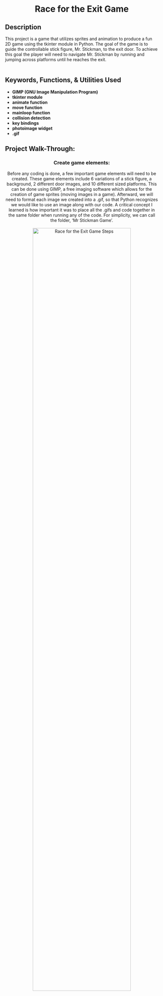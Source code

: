 <div align="center" id="toc">
  <ul style="list-style: none">
    <summary>
      <h1> Race for the Exit Game </h1>
    </summary>
  </ul>
</div>

<h2>Description</h2>
This project is a game that utilizes sprites and animation to produce a fun 2D game using the tkinter module in Python. The goal of the game is to guide the controllable stick figure, Mr. Stickman, to the exit door. To achieve this goal the player will need to navigate Mr. Stickman by running and jumping across platforms until he reaches the exit.
<br />
<br />

<h2>Keywords, Functions, & Utilities Used</h2>

- <b>GIMP (GNU Image Manipulation Program)</b> 
- <b>tkinter module</b>
- <b>animate function</b>
- <b>move function</b>
- <b>mainloop function</b>
- <b>collision detection</b>
- <b>key bindings</b>
- <b>photoimage widget</b>
- <b>.gif</b>

<h2>Project Walk-Through:</h2>
<h3 align="center">Create game elements:</h3> 
<p align="center">
Before any coding is done, a few important game elements will need to be created. These game elements include 6 variations of a stick figure, a background, 2 different door images, and 10 different sized platforms. This can be done using GIMP, a free imaging software which allows for the creation of game sprites (moving images in a game). Afterward, we will need to format each image we created into a .gif, so that Python recognizes we would like to use an image along with our code. A critical concept I learned is how important it was to place all the .gifs and code together in the same folder when running any of the code. For simplicity, we can call the folder, ‘Mr Stickman Game’.
<br />
<br />
<img src="https://online-project-images.s3.us-east-2.amazonaws.com/racefortheexit/Stickman-1.gif" height="80%" width="80%" alt="Race for the Exit Game Steps"/>
</p>
<br />
<br />
<h3 align="center">Create the game canvas:</h3>
<p align="center">
Here is where we begin to start creating the game. Firstly, start by importing the tkinter module. Then we will be making a class called ‘Game’ and attaching important objects to this class, such as an initialization function and a canvas for the game. Doing this causes the background that was created in the beginning to be implemented using a mainloop function within the newly created class. In addition, we reference the background image that was created earlier using a ‘PhotoImage’ widget. Lastly, we can give the game a title.
<br />
<br />
<img src="https://online-project-images.s3.us-east-2.amazonaws.com/racefortheexit/Stickman-2.png" height="50%" width="50%" alt="Race for the Exit Game Steps"/>
</p>
<br />
<br />
<h3 align="center">Create coordinates and collision detection:</h3>
<p align="center">
For this step, we create coordinates for the positions of the earlier created sprites.  The necessary components to use are two sets of coordinates, x and y. Next, we utilize a crucial part of any game: collision detection. This is so the game will be able to tell if any of the sprites have collided with one another. Collision detection also allows Mr. Stickman to be able to run around and jump onto platforms which we will delve into more detail in the next step.
<br />
<br />
<img src="https://online-project-images.s3.us-east-2.amazonaws.com/racefortheexit/Stickman-3.png" height="80%" width="80%" alt="Race for the Exit Game Steps"/>
</p>
<br />
<br />
<h3 align="center">Add platforms:</h3>
<p align="center">
Now we add platforms. Using the steps prior, we are able to add coordinates and collision detection to the platforms while placing them each in different locations. By using another initialization function as well as a ‘PhotoImage’ widget, we are able to tell python to reference the platform images that are placed in the ‘Mr Stickman Game’ folder. This will enable our images to load into the game. Furthermore, through the addition of a new class, we can add moving platforms to raise the difficulty of the game. This addition also grants us the ability to define which platforms move back and forth horizontally and which platforms remain stationary.
<br />
<br />
<img src="https://online-project-images.s3.us-east-2.amazonaws.com/racefortheexit/Stickman-4.png" height="50%" width="50%" alt="Race for the Exit Game Steps"/>
</p>
<br />
<br />
<h3 align="center">Loading & binding Mr. Stickman:</h3>
<p align="center">
In this step, we load Mr. Stickman’s image into our game using the initialization function and a PhotoImage widget. We also use the bind function to create keyboard events that will allow our character to run to the right, left, or jump after a certain key is pressed.
<br />
<br />
<img src="https://online-project-images.s3.us-east-2.amazonaws.com/racefortheexit/Stickman-5.png" height="70%" width="70%" alt="Race for the Exit Game Steps"/>
</p>
<br />
<br />
<h3 align="center">Animate Mr. Stickman:</h3>
<p align="center">
Now comes the action. Using a few if statements along with the animate function, we link Mr. Stickman’s movement to the previously created key bindings. This creates the illusion of fluid animation for each frame every time the stick figure moves inside the game. Just like the above steps, we make sure to define coordinates for our stick figure which allows it to be able to move around the screen, and it also adds more collision detection among all the sprites in our game. As a bonus, testing our code during this step helps ensure all sprites are working properly according to our code.
<br />
<br />
<img src="https://online-project-images.s3.us-east-2.amazonaws.com/racefortheexit/Stickman-6.gif" height="50%" width="50%" alt="Race for the Exit Game Steps"/>
</p>
<br />
<br />
<h3 align="center">Add the exit doors and win the game:</h3>
<p align="center">
The game needs a win condition. Also, we need to add the door sprites created earlier by creating code that references the door images and also code that detects when our stick figure has arrived at the door. A bit of extra code helps animate the door to open and close as soon as Mr. Stickman arrives. To finish everything we add an endgame function along with a door object so that our door sprites load properly and so the game knows we have reached the exit. Finally, the project has reached completion, and we have just achieved coding a fully animated game! 
<br />
<br />
<img src="https://online-project-images.s3.us-east-2.amazonaws.com/racefortheexit/Stickman-7.gif" height="50%" width="50%" alt="Race for the Exit Game Steps"/>
</p>

<!--
 ```diff
- text in red
+ text in green
! text in orange
# text in gray
@@ text in purple (and bold)@@
```
--!>
